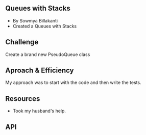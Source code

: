 ## Queues with Stacks
- By Sowmya Billakanti
- Created a Queues with Stacks

## Challenge
Create a brand new PseudoQueue class

## Aproach & Efficiency
My approach was to start with the code and then write the tests.

## Resources
- Took my husband's help. 

## API

